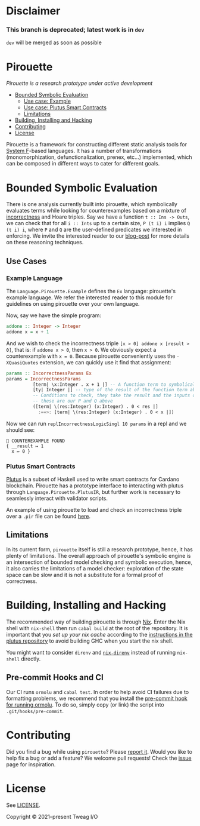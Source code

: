 # Disclaimer

### This branch is deprecated; latest work is in `dev`

`dev` will be merged as soon as possible

# Pirouette

_Pirouette is a research prototype under active development_

* [Bounded Symbolic Evaluation](#bounded-symbolic-evaluation)
  - [Use case: Example](#example-language)
  - [Use case: Plutus Smart Contracts](#plutus-smart-contracts)
  - [Limitations](#limitations)
* [Building, Installing and Hacking](#building-installing-and-hacking)
* [Contributing](#contributing)
* [License](#license)

Pirouette is a framework for constructing different static
analysis tools for [System F][systemf]-based languages. It has a number of
transformations (monomorphization, defunctionalization, prenex, etc...) implemented,
which can be composed in different ways to cater for different goals.

# Bounded Symbolic Evaluation

There is one analysis currently built into pirouette, which symbolically evaluates terms
while looking for counterexamples based on a mixture of [incorrectness][incorrectness] and Hoare triples.
Say we have a function `t :: Ins -> Outs`, we can check that for all `i :: Ints` up to a certain
size, `P (t i) i` implies `Q (t i) i`, where `P` and `Q` are the user-defined predicates we
interested in enforcing. We invite the interested reader to our [blog-post][tweag-blogpost] for more 
details on these reasoning techniques.

[systemf]: https://en.wikipedia.org/wiki/System_F
[incorrectness]: https://dl.acm.org/doi/pdf/10.1145/3371078
[tweag-blogpost]: TODO

## Use Cases

### Example Language

The `Language.Pirouette.Example` defines the `Ex` language: pirouette's example language.
We refer the interested reader to this module for guidelines on using pirouette over
your own language.

Now, say we have the simple program:

```haskell
addone :: Integer -> Integer
addone x = x + 1
```

And we wish to check the incorrectness triple `[x > 0] addone x [result > 0]`, that
is: if `addone x > 0`, then `x > 0`. We obviously expect a counterexample with `x = 0`.
Because pirouette conveniently uses the `-XQuasiQuotes` extension, we can 
quickly use it find that assignment:

```haskell
params :: IncorrectnessParams Ex
params = IncorrectnessParams
          [term| \x:Integer . x + 1 |] -- A function term to symbolically evaluate, this is our t above
          [ty| Integer |] -- type of the result of the function term above
          -- Conditions to check, they take the result and the inputs of the function term,
          -- these are our P and Q above
          ([term| \(res:Integer) (x:Integer) . 0 < res |]
            :==>: [term| \(res:Integer) (x:Integer) . 0 < x |])
```

Now we can run `replIncorrectnessLogicSingl 10 params` in a repl and we should see:
```
💸 COUNTEREXAMPLE FOUND
{ __result ↦ 1
  x ↦ 0 }
```

### Plutus Smart Contracts

[Plutus] is a subset of Haskell used to
write smart contracts for Cardano blockchain.
Pirouette has a prototype interface to interacting with
plutus through `Language.Pirouette.PlutusIR`, but further work is necessary to
seamlessly interact with validator scripts.

An example of using pirouette to load and check an incorrectness triple over a `.pir` file
can be found [here](tests/unit/Language/Pirouette/PlutusIR/SymEvalSpec.hs).

[Plutus]: https://plutus.readthedocs.io/en/latest/

## Limitations

In its current form, `pirouette` itself is still a research prototype,
hence, it has plenty of limitations. The overall approach of pirouette's
symbolic engine is an intersection of bounded model checking and symbolic execution, hence,
it also carries the limitations of a model checker: exploration of the state space can be slow
and it is not a substitute for a formal
proof of correctness.

# Building, Installing and Hacking

The recommended way of building pirouette is through [Nix](https://nixos.org/guides/install-nix.html).
Enter the Nix shell with `nix-shell` then run `cabal build` at the
root of the repository. It is important that you *set up your nix cache* according to the
[instructions in the plutus repository](https://github.com/input-output-hk/plutus#iohk-binary-cache)
to avoid building GHC when you start the nix shell.

You might want to consider `direnv` and [`nix-direnv`](https://github.com/nix-community/nix-direnv)
instead of running `nix-shell` directly.

## Pre-commit Hooks and CI

Our CI runs `ormolu` and `cabal test`. In order to help avoid CI failures due to 
formatting problems, we recommend that you install the 
[pre-commit hook for running ormolu](tests/ormolu-pre-commit-hook.sh).
To do so, simply copy (or link) the script into `.git/hooks/pre-commit`.

# Contributing

Did you find a bug while using `pirouette`? 
Please [report it](https://github.com/tweag/pirouette/issues/new?assignees=&labels=type%3A+bug&template=bug_report.md). 
Would you like to help fix a bug or add a feature?
We welcome pull requests! Check the [issue](https://github.com/tweag/pirouette/issues) page for inspiration.

# License

See [LICENSE](LICENSE).

Copyright © 2021–present Tweag I/O

